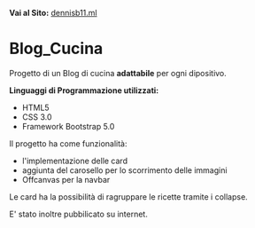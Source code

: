 
**Vai al Sito:**
<a href="http://dennisb11.ml"> dennisb11.ml </a>


# Blog_Cucina
Progetto di un Blog di cucina **adattabile** per ogni dipositivo.


**Linguaggi di Programmazione utilizzati:**
 - HTML5
 - CSS 3.0
 - Framework Bootstrap 5.0

Il progetto ha come funzionalità: 
 - l'implementazione delle card
 - aggiunta del carosello per lo scorrimento delle immagini
 - Offcanvas per la navbar

Le card ha la possibilità di ragruppare le ricette tramite i collapse.

E' stato inoltre pubbilicato su internet.



